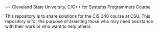 == Cleveland State University, C/C++ for Systems Programmers Course

This repository is to share solutions for the CIS 340 course at CSU. This repository is for the purpose of assisting those who may need assistance with their work or who want to help others.

